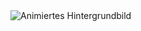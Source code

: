 <html>
<head>
  <meta charset="UTF-8">
  <meta name="viewport" content="width=device-width, initial-scale=1.0">
  <title>Ihre animierte Website</title>
  <link rel="stylesheet" href="styles.css">
</head>
<body>
  <div class="header">
    <!-- Fügen Sie den Pfad zu Ihrem animierten GIF ein -->
    <img src="pfad/zum/ihranimiertesbild.gif" alt="Animiertes Hintergrundbild">
  </div>

  <!-- Hier können Sie den Rest Ihrer Website-Inhalte hinzufügen -->

</body>
</html>
